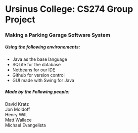 # Ursinus College: CS274 Group Project

### Making a Parking Garage Software System

##### Using the following environements:
- Java as the base language
- SQLite for the database
- Netbeans for our IDE
- Github for version control
- GUI made with Swing for Java

##### Made by the Following people:
 David Kratz\
 Jon Moldoff\
 Henry Wilt\
 Matt Wallace\
 Michael Evangelista 
